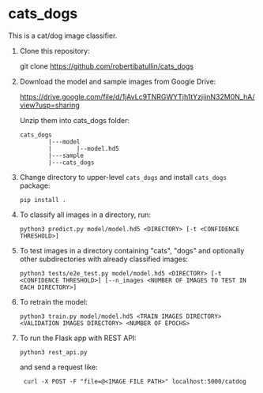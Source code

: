 # cats_dogs

This is a cat/dog image classifier.

1) Clone this repository:

    git clone https://github.com/robertibatullin/cats_dogs
    
2) Download the model and sample images from Google Drive:

    https://drive.google.com/file/d/1jAvLc9TNRGWYTjh1tYzjiinN32M0N_hA/view?usp=sharing

    Unzip them into cats_dogs folder:
    
    ```
    cats_dogs
            |---model
            |       |--model.hd5
            |---sample
            |---cats_dogs
    ```

3) Change directory to upper-level ```cats_dogs``` and install ```cats_dogs``` package:

   ```
   pip install . 
   ```

4) To classify all images in a directory, run:

    ```
    python3 predict.py model/model.hd5 <DIRECTORY> [-t <CONFIDENCE THRESHOLD>]
    ```

5) To test images in a directory containing "cats", "dogs" and optionally other subdirectories with already classified images:

    ```
    python3 tests/e2e_test.py model/model.hd5 <DIRECTORY> [-t <CONFIDENCE THRESHOLD>] [--n_images <NUMBER OF IMAGES TO TEST IN EACH DIRECTORY>]
    ```
   
6) To retrain the model:

    ```
    python3 train.py model/model.hd5 <TRAIN IMAGES DIRECTORY> <VALIDATION IMAGES DIRECTORY> <NUMBER OF EPOCHS>
    ```

7) To run the Flask app with REST API:

    ```
    python3 rest_api.py
    ```
    
    and send a request like:
    
    ```
     curl -X POST -F "file=@<IMAGE FILE PATH>" localhost:5000/catdog
    ```

 
